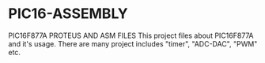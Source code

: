 # PIC16-ASSEMBLY
PIC16F877A PROTEUS AND ASM FILES
This project files about PIC16F877A and it's usage. There are many project includes "timer", "ADC-DAC", "PWM" etc.
